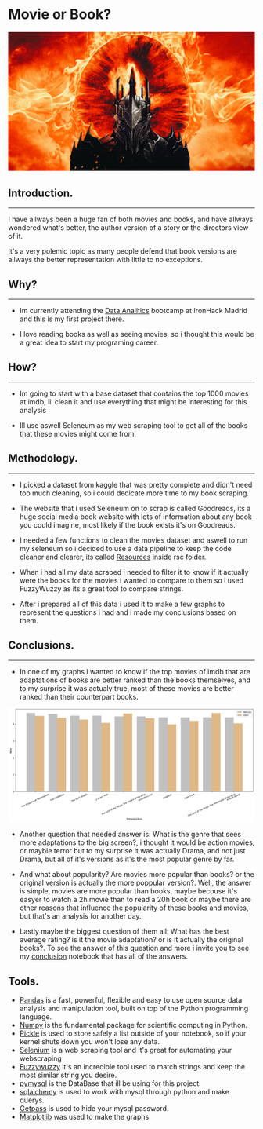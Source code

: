 # Movie or Book?
![Sauron](Images/Sauron.jpg)


## Introduction.
---
I have allways been a huge fan of both movies and books, and have allways wondered what's better, the author version of a story or the directors view of it.

It's a very polemic topic as many people defend that book versions are allways the better representation with little to no exceptions.

## Why?
---
 * Im currently attending the [Data Analitics](https://www.ironhack.com/en) bootcamp at IronHack  Madrid and this is my first project there.

 * I love reading books as well as seeing movies, so i thought this would be a great idea to start my programing career.

## How?
---
* Im going to start with a base dataset that contains the top 1000 movies at imdb, ill clean it and use everything that might be interesting for this analysis

* Ill use aswell Seleneum as my web scraping tool to get all of the books that these movies might come from.

## Methodology.
---
* I picked a dataset from kaggle that was pretty complete and didn't need too much cleaning, so i could dedicate more time to my book scraping.

* The website that i used Seleneum on to scrap is called Goodreads, its a huge social media book website with lots of information about any book you could imagine, most likely if the book exists it's on Goodreads.

* I needed a few functions to clean the movies dataset and aswell to run my seleneum so i decided to use a data pipeline to keep the code cleaner and clearer, its called [Resources](https://github.com/Slivered/Proyecto_ETL/blob/main/rsc/Resources_New.py) inside rsc folder.

* When i had all my data scraped i needed to filter it to know if it actually were the books for the movies i wanted to compare to them so i used FuzzyWuzzy as its a great tool to compare strings.

* After i prepared all of this data i used it to make a few graphs to represent the questions i had and i made my conclusions based on them.

## Conclusions.
---
* In one of my graphs i wanted to know if the top movies of imdb that are adaptations of books are better ranked than the books themselves, and to my surprise it was actualy true, most of these movies are better ranked than their counterpart books.

![Top_Movies](Images/Top_Movies.png)

* Another question that needed answer is: What is the genre that sees more adaptations to the big screen?, i thought it would be action movies, or maybie terror but to my surprise it was actually Drama, and not just Drama, but all of it's versions as it's the most popular genre by far.

* And what about popularity? Are movies more popular than books? or the original version is actually the more poppular version?.
Well, the answer is simple, movies are more popular than books, maybe  becouse it's easyer to watch a 2h movie than to read a 20h book or maybe there are other reasons that influence the popularity of these books and movies, but that's an analysis for another day.

* Lastly maybe the biggest question of them all: What has the best average rating? is it the movie adaptation? or is it actually the original books?. To see the answer of this question and more i invite you to see my [conclusion](https://github.com/Slivered/Proyecto_ETL/blob/main/Conclusions/Conclusions.md) notebook that has all of the answers.

## Tools.

* [Pandas](https://pandas.pydata.org/docs/) is a fast, powerful, flexible and easy to use open source data analysis and manipulation tool, built on top of the Python programming language.
* [Numpy](https://numpy.org/doc/stable/) is the fundamental package for scientific computing in Python.
* [Pickle](https://docs.python.org/3/library/pickle.html) is used to store safely a list outside of your notebook, so if your kernel shuts down you won't lose any data.
* [Selenium](https://www.selenium.dev/documentation/webdriver/) is a web scraping tool and it's great for automating your webscraping
* [Fuzzywuzzy](https://pypi.org/project/fuzzywuzzy/) it's an incredible tool used to match strings and keep the most similar string you desire.
* [pymysql](https://dev.mysql.com/doc/) is the DataBase that ill be using for this project.
* [sqlalchemy](https://docs.sqlalchemy.org/en/14/) is used to work with mysql through python and make querys.
* [Getpass](https://docs.python.org/3/library/getpass.html) is used to hide your mysql password.
* [Matplotlib](https://matplotlib.org/stable/index.html) was used to make the graphs.